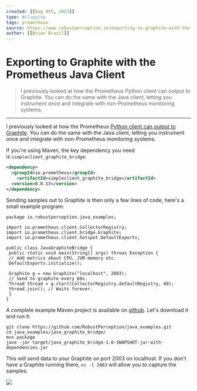 ```yaml
---
created: [[Aug 8th, 2021]]
type: #clipping
tags: prometheus 
source: https://www.robustperception.io/exporting-to-graphite-with-the-prometheus-java-client
author: [[Brian Brazil]] 
---
```

# Exporting to Graphite with the Prometheus Java Client

> I previously looked at how the Prometheus Python client can output to Graphite. You can do the same with the Java client, letting you instrument once and integrate with non-Prometheus monitoring systems.

---
I previously looked at how the Prometheus [Python client can output to Graphite](http://www.robustperception.io/exporting-to-graphite-with-the-prometheus-python-client/). You can do the same with the Java client, letting you instrument once and integrate with non-Prometheus monitoring systems.

If you're using Maven, the key dependency you need is `simpleclient_graphite_bridge`:
```xml
<dependency>
  <groupId>io.prometheus</groupId>
    <artifactId>simpleclient_graphite_bridge</artifactId>
  <version>0.0.13</version>
</dependency>
```

Sending samples out to Graphite is then only a few lines of code, here's a small example program:

```golang
package io.robustperception.java_examples;

import io.prometheus.client.CollectorRegistry;
import io.prometheus.client.bridge.Graphite;
import io.prometheus.client.hotspot.DefaultExports;

public class JavaGraphiteBridge {
 public static void main(String[] args) throws Exception {
 // Add metrics about CPU, JVM memory etc.
 DefaultExports.initialize();

 Graphite g = new Graphite("localhost", 2003);
 // Send to graphite every 60s.
 Thread thread = g.start(CollectorRegistry.defaultRegistry, 60);
 thread.join(); // Waits forever.
 }
}
```
A complete example Maven project is available on [github](https://github.com/RobustPerception/java_examples/tree/master/java_graphite_bridge). Let's download it and run it:
```shell
git clone https://github.com/RobustPerception/java_examples.git
cd java_examples/java_graphite_bridge/
mvn package
java -jar target/java_graphite_bridge-1.0-SNAPSHOT-jar-with-dependencies.jar
```
This will send data to your Graphite on port 2003 on localhost. If you don't have a Graphite running there, `nc -l 2003` will allow you to capture the samples.

[![](http://www.robustperception.io/wp-content/uploads/2016/01/Screenshot-280116-201346.png)](http://www.robustperception.io/wp-content/uploads/2016/01/Screenshot-280116-201346.png)
